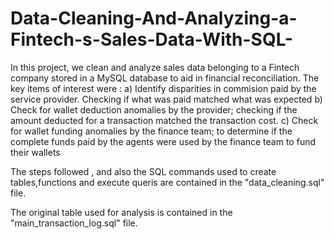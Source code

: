 # Data-Cleaning-And-Analyzing-a-Fintech-s-Sales-Data-With-SQL-
In this project, we clean and analyze sales data belonging to a Fintech company stored in a MySQL database to aid in financial reconciliation.
The key items of interest were :
a) Identify  disparities in commision paid by the service provider. Checking if what was paid matched what was expected
b) Check for wallet deduction anomalies by the provider; checking if the amount deducted for a transaction matched the transaction cost.
c) Check for wallet funding anomalies by the finance team; to determine if the complete funds paid by the agents were used by the finance team to fund their wallets

The steps followed , and also the SQL commands used to create tables,functions and execute queris are contained in the "data_cleaning.sql" file.

The original table used for analysis is contained in the "main_transaction_log.sql" file.


